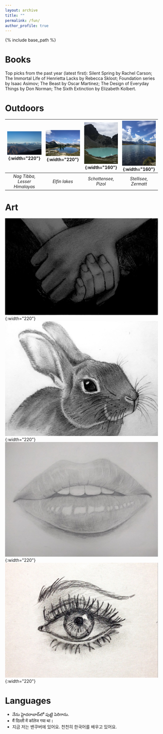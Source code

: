 ```yaml
---
layout: archive
title: ""
permalink: /fun/
author_profile: true
---
```


{% include base_path %}


Books
======
Top picks from the past year (latest first):
Silent Spring by Rachel Carson; The Immortal Life of Henrietta Lacks by Rebecca Skloot; Foundation series by Isaac Asimov; The Beast by Oscar Martinez; The Design of Everyday Things by Don Norman; The Sixth Extinction by Elizabeth Kolbert.


Outdoors
======

<!---
![Mt Arrowsmith, Vancouver Island](/images/adv-Mount_Arrowsmith.jpeg){: width="200" }
--->

| ![Nag Tibba, Lesser Himalayas](/images/adv-Nag_Tibba2.jpeg){:width="220"} | ![Elfin lakes](/images/adv-elfin.jpeg){:width="220"} | ![Schottensee, Pizol](/images/adv-Pizol.jpeg){:width="160"} | ![Stellisee, Zermatt](/images/adv-Stellisee_Zermatt.jpeg){:width="160"} |
| :--: | :--: | :--: | :--: |
| *Nag Tibba, Lesser Himalayas* | *Elfin lakes* | *Schottensee, Pizol* | *Stellisee, Zermatt* |


Art
======
![Hands](/images/art-hands.jpeg){:width="220"} ![Rabbit](/images/art-rabbit.jpeg){:width="220"} ![Lips](/images/art-lips.jpeg){:width="220"} ![Eye](/images/art-eye.JPG){:width="220"}


Languages
======
* నేను హైదరాబాద్‌లో పుట్టి పెరిగాను.
* मैं दिल्ली में कॉलेज गया था।
* 지금 저는 밴쿠버에 있어요. 천천히 한국어를 배우고 있어요.


<!---
  मैंने स्कूल में हिंदी पढ़ी थी और
--->
